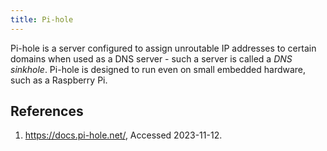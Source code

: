 ```yaml
---
title: Pi-hole
---
```

Pi-hole is a server configured to assign unroutable IP addresses to certain domains when used as a DNS server - such a server is called a *DNS sinkhole*. Pi-hole is designed to run even on small embedded hardware, such as a Raspberry Pi.

## References

1. <https://docs.pi-hole.net/>, Accessed 2023-11-12.

